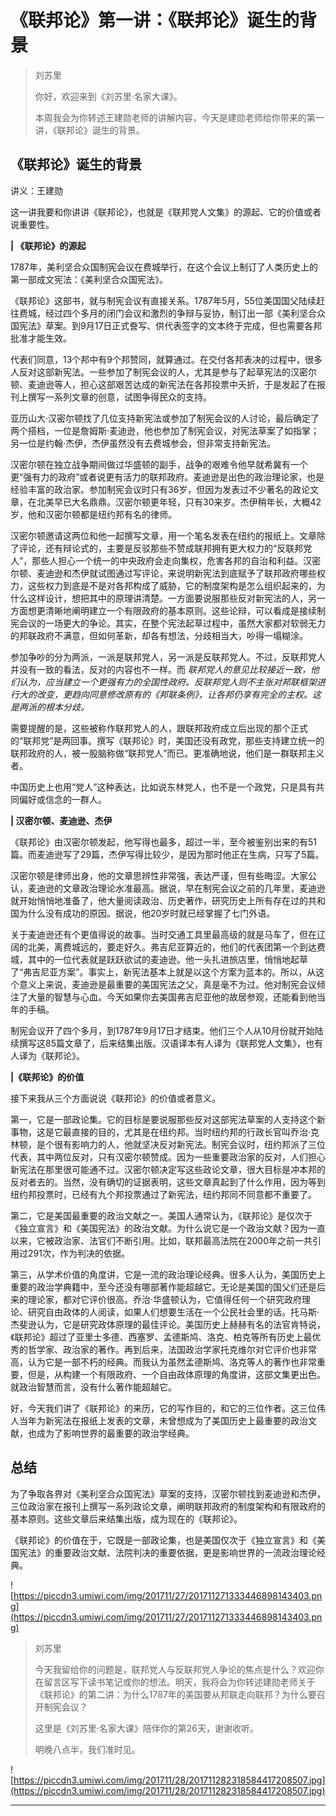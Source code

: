 # 《联邦论》第一讲：《联邦论》诞生的背景

> 刘苏里
> 
> 你好，欢迎来到《刘苏里·名家大课》。
> 
> 本周我会为你转述王建勋老师的讲解内容，今天是建勋老师给你带来的第一讲，《联邦论》诞生的背景。

## 《联邦论》诞生的背景

讲义：王建勋

这一讲我要和你讲讲《联邦论》，也就是《联邦党人文集》的源起、它的价值或者说重要性。

 **| 《联邦论》的源起**

1787年，美利坚合众国制宪会议在费城举行，在这个会议上制订了人类历史上的第一部成文宪法：《美利坚合众国宪法》。

《联邦论》这部书，就与制宪会议有直接关系。1787年5月，55位美国国父陆续赶往费城，经过四个多月的闭门会议和激烈的争辩与妥协，制订出一部《美利坚合众国宪法》草案。到9月17日正式誊写、供代表签字的文本终于完成，但也需要各邦批准才能生效。

代表们同意，13个邦中有9个邦赞同，就算通过。在交付各邦表决的过程中，很多人反对这部新宪法。一些参加了制宪会议的人，尤其是参与了起草宪法的汉密尔顿、麦迪逊等人，担心这部艰苦达成的新宪法在各邦投票中夭折，于是发起了在报刊上撰写一系列文章的创意，试图争得民众的支持。

亚历山大·汉密尔顿找了几位支持新宪法或参加了制宪会议的人讨论，最后确定了两个搭档，一位是詹姆斯·麦迪逊，他也参加了制宪会议，对宪法草案了如指掌；另一位是约翰·杰伊，杰伊虽然没有去费城参会，但非常支持新宪法。

汉密尔顿在独立战争期间做过华盛顿的副手，战争的艰难令他早就希冀有一个更“强有力的政府”或者说更有活力的联邦政府。麦迪逊是出色的政治理论家，也是经验丰富的政治家。参加制宪会议时只有36岁，但因为发表过不少著名的政论文章，在北美早已大名鼎鼎。汉密尔顿更年轻，只有30来岁。杰伊稍年长，大概42岁，他和汉密尔顿都是纽约邦有名的律师。

汉密尔顿邀请这两位和他一起撰写文章，用一个笔名发表在纽约的报纸上。文章除了评论，还有辩论式的，主要是反驳那些不赞成联邦拥有更大权力的“反联邦党人”，那些人担心一个统一的中央政府会走向集权，危害各邦的自治和利益。汉密尔顿、麦迪逊和杰伊就试图通过写评论，来说明新宪法到底赋予了联邦政府哪些权力，这些权力到底是不是对各邦构成了威胁，它的制度架构是怎么组织起来的，为什么这样设计，想把其中的原理讲清楚。一方面要说服那些反对新宪法的人，另一方面想更清晰地阐明建立一个有限政府的基本原则。这些论辩，可以看成是接续制宪会议的一场更大的争论。其实，在整个宪法起草过程中，虽然大家都对软弱无力的邦联政府不满意，但如何革新，却各有想法，分歧相当大，吵得一塌糊涂。

参加争吵的分为两派，一派是联邦党人，另一派是反联邦党人。不过，反联邦党人并没有一致的看法，反对的内容也不一样。而 *联邦党人的意见比较接近一致，他们认为，应当建立一个更强有力的全国性政府。反联邦党人则不主张对邦联框架进行大的改变，更趋向同意修改原有的《邦联条例》，让各邦仍享有完全的主权。这是两派的根本分歧。*

需要提醒的是，这些被称作联邦党人的人，跟联邦政府成立后出现的那个正式的“联邦党”是两回事。撰写《联邦论》时，美国还没有政党，那些支持建立统一的联邦政府的人，被一股脑称做“联邦党人”而已。更准确地说，他们是一群联邦主义者。

中国历史上也用“党人”这种表达，比如说东林党人，也不是一个政党，只是具有共同偏好或信念的一群人。

 **| 汉密尔顿、麦迪逊、杰伊**

《联邦论》由汉密尔顿发起，他写得也最多，超过一半，至今被鉴别出来的有51篇。而麦迪逊写了29篇，杰伊写得比较少，是因为那时他正在生病，只写了5篇。

汉密尔顿是律师出身，他的文章思辨性非常强，表达严谨，但有些晦涩。大家公认，麦迪逊的文章政治理论水准最高。据说，早在制宪会议之前的几年里，麦迪逊就开始悄悄地准备了，他大量阅读政治、历史著作，研究历史上所有存在过的共和国为什么没有成功的原因。据说，他20岁时就已经掌握了七门外语。

关于麦迪逊还有个更值得说的故事。当时交通工具里最高级的就是马车了，但在辽阔的北美，离费城远的，要走好久。弗吉尼亚算近的，他们的代表团第一个到达费城，其中的一位代表就是跃跃欲试的麦迪逊。他一头扎进旅店里，悄悄地起草了“弗吉尼亚方案”。事实上，新宪法基本上就是以这个方案为蓝本的。所以，从这个意义上来说，麦迪逊是最重要的美国宪法之父，真是毫不为过。他对制宪会议倾注了大量的智慧与心血。今天如果你去美国弗吉尼亚他的故居参观，还能看到他当年的手稿。

制宪会议开了四个多月，到1787年9月17日才结束。他们三个人从10月份就开始陆续撰写这85篇文章了，后来结集出版。汉语译本有人译为《联邦党人文集》，也有人译为《联邦论》。

 **|《联邦论》的价值**

接下来我从三个方面说说《联邦论》的价值或者意义。

第一，它是一部政论集。它的目标是要说服那些反对这部宪法草案的人支持这个新事物，这是它最直接的目的，尤其是在纽约邦。当时纽约邦的行政长官叫乔治·克林顿，是个很有影响力的人，他就坚决反对新宪法。制宪会议时，纽约邦派了三位代表，其中两位反对，只有汉密尔顿赞成。因为一些重要政治家的反对，人们担心新宪法在那里很可能通不过。汉密尔顿决定写这些政论文章，很大目标是冲本邦的反对者去的。当然，没有确切的证据表明，这些文章真起到了什么作用，因为等到纽约邦投票时，已经有九个邦投票通过了新宪法，纽约邦同不同意都不重要了。

第二，它是美国最重要的政治文献之一。美国人通常认为，《联邦论》是仅次于《独立宣言》和《美国宪法》的政治文献。为什么说它是一个政治文献？因为一直以来，它被政治家、法官们不断引用。比如，联邦最高法院在2000年之前一共引用过291次，作为判决的依据。

第三，从学术价值的角度讲，它是一流的政治理论经典。很多人认为，美国历史上重要的政治学典籍中，至今还没有哪部著作能超越它。无论是美国的国父们还是后来的理论家，都对它评价很高。乔治·华盛顿认为，它值得任何一个研究政府理论、研究自由政体的人阅读，如果人们想要生活在一个公民社会里的话。托马斯·杰斐逊认为，它是研究政体原理的最佳评论。美国历史上赫赫有名的法官肯特说，《联邦论》超过了亚里士多德、西塞罗、孟德斯鸠、洛克、柏克等所有历史上最优秀的哲学家、政治家的著作。再到后来，法国政治学家托克维尔对它评价也非常高，认为它是一部不朽的经典。而我认为虽然孟德斯鸠、洛克等人的著作也非常重要，但是，从构建一个有限政府、一个自由政体原理的角度讲，这部文集更出色。就政治智慧而言，没有什么著作能超越它。

好，今天我们讲了《联邦论》的来历，它的写作目的，和它的三位作者。这三位伟人当年为新宪法在报纸上发表的文章，未曾想成为了美国历史上最重要的政治文献，也成为了影响世界的最重要的政治学经典。

## 总结

为了争取各界对《美利坚合众国宪法》草案的支持，汉密尔顿找到麦迪逊和杰伊，三位政治家在报刊上撰写一系列政论文章，阐明联邦政府的制度架构和有限政府的基本原则。这些文章后来结集出版，成为现在的《联邦论》。

《联邦论》的价值在于，它既是一部政论集，也是美国仅次于《独立宣言》和《美国宪法》的重要政治文献、法院判决的重要依据，更是影响世界的一流政治理论经典。

![https://piccdn3.umiwi.com/img/201711/27/201711271333446898143403.png](https://piccdn3.umiwi.com/img/201711/27/201711271333446898143403.png)

> 刘苏里
> 
> 今天我留给你的问题是，联邦党人与反联邦党人争论的焦点是什么？欢迎你在留言区写下读书笔记或你的想法。明天，我将会为你转述建勋老师关于《联邦论》的第二讲：为什么1787年的美国要从邦联走向联邦？为什么要召开制宪会议？
> 
> 这里是《刘苏里·名家大课》陪伴你的第26天，谢谢收听。
> 
> 明晚八点半，我们准时见。

![https://piccdn3.umiwi.com/img/201711/28/201711282318584417208507.jpg](https://piccdn3.umiwi.com/img/201711/28/201711282318584417208507.jpg)

---
